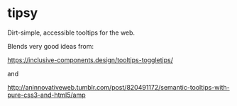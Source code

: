 # tipsy
Dirt-simple, accessible tooltips for the web.

Blends very good ideas from:

https://inclusive-components.design/tooltips-toggletips/

and

http://aninnovativeweb.tumblr.com/post/820491172/semantic-tooltips-with-pure-css3-and-html5/amp
